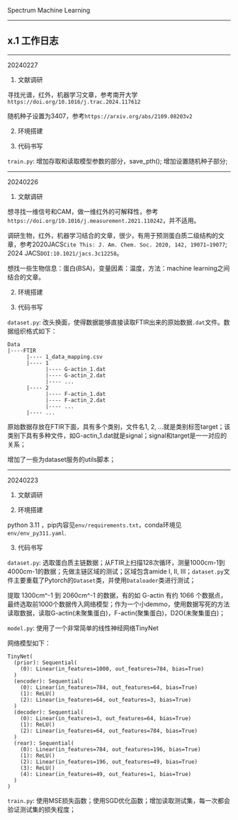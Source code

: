 
Spectrum Machine Learning

---

## x.1 工作日志

---

20240227

1. 文献调研

寻找光谱，红外，机器学习文章，参考南开大学`https://doi.org/10.1016/j.trac.2024.117612`

随机种子设置为3407，参考`https://arxiv.org/abs/2109.08203v2`

2. 环境搭建

3. 代码书写

`train.py`: 增加存取和读取模型参数的部分，save_pth(); 增加设置随机种子部分; 

---

20240226

1. 文献调研

想寻找一维信号和CAM，做一维红外的可解释性，参考`https://doi.org/10.1016/j.measurement.2021.110242`，并不适用。

调研生物，红外，机器学习结合的文章，很少，有用于预测蛋白质二级结构的文章，参考2020JACS`Cite This: J. Am. Chem. Soc. 2020, 142, 19071−19077`; 2024 JACS`DOI:10.1021/jacs.3c12258`。

想找一些生物信息：蛋白(BSA)，变量因素：温度，方法：machine learning之间结合的文章。

2. 环境搭建

3. 代码书写

`dataset.py`: 改头换面，使得数据能够直接读取FTIR出来的原始数据`.dat`文件。数据组织格式如下：

```
Data
|----FTIR
      |---- 1_data_mapping.csv
      |---- 1
            |---- G-actin_1.dat
            |---- G-actin_2.dat
            |---- ...
      |---- 2
            |---- F-actin_1.dat
            |---- F-actin_2.dat
            |---- ...
      |---- ...  
```

原始数据存放在FTIR下面，具有多个类别，文件名1, 2, ...就是类别标签target；该类别下具有多种文件，如G-actin_1.dat就是signal；signal和target是一一对应的关系；

增加了一些为dataset服务的utils脚本；



---

20240223

1. 文献调研


2. 环境搭建

python 3.11 ，pip内容见`env/requirements.txt`，conda环境见`env/env_py311.yaml`.

3. 代码书写

`dataset.py`: 选取蛋白质主链数据；从FTIR上扫描128次循环，测量1000cm-1到4000cm-1的数据；先做主链区域的测试；区域包含amide I, II, III；`dataset.py`文件主要重载了Pytorch的`Dataset`类，并使用`Dataloader`类进行测试；

提取 1300cm^-1 到 2060cm^-1 的数据，有的如 G-actin 有约 1066 个数据点，最终选取前1000个数据传入网络模型；作为一个小demmo，使用数据写死的方法读取数据，读取G-actin(未聚集蛋白)，F-actin(聚集蛋白)，D2O(未聚集蛋白)；

`model.py`: 使用了一个非常简单的线性神经网络TinyNet 

网络模型如下：

```shell
TinyNet(
  (prior): Sequential(
    (0): Linear(in_features=1000, out_features=784, bias=True)
  )
  (encoder): Sequential(
    (0): Linear(in_features=784, out_features=64, bias=True)
    (1): ReLU()
    (2): Linear(in_features=64, out_features=3, bias=True)
  )
  (decoder): Sequential(
    (0): Linear(in_features=3, out_features=64, bias=True)
    (1): ReLU()
    (2): Linear(in_features=64, out_features=784, bias=True)
  )
  (rear): Sequential(
    (0): Linear(in_features=784, out_features=196, bias=True)
    (1): ReLU()
    (2): Linear(in_features=196, out_features=49, bias=True)
    (3): ReLU()
    (4): Linear(in_features=49, out_features=1, bias=True)
  )
)
```

`train.py`: 使用MSE损失函数；使用SGD优化函数；增加读取测试集，每一次都会验证测试集的损失程度；